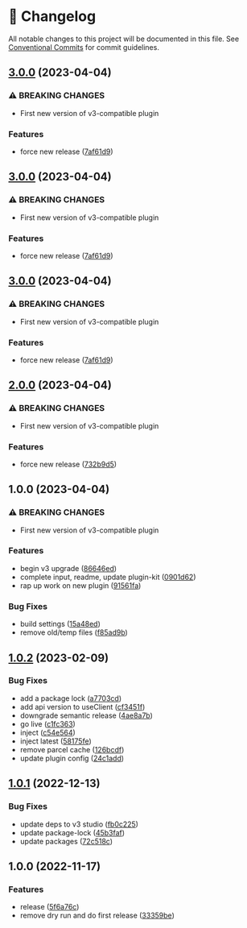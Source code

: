 <!-- markdownlint-disable --><!-- textlint-disable -->

# 📓 Changelog

All notable changes to this project will be documented in this file. See
[Conventional Commits](https://conventionalcommits.org) for commit guidelines.

## [3.0.0](https://github.com/sanity-io/sanity-plugin-google-translate/compare/v2.0.0...v3.0.0) (2023-04-04)

### ⚠ BREAKING CHANGES

- First new version of v3-compatible plugin

### Features

- force new release ([7af61d9](https://github.com/sanity-io/sanity-plugin-google-translate/commit/7af61d93a0348c63011b2391cf4df83555eb16b1))

## [3.0.0](https://github.com/sanity-io/sanity-plugin-google-translate/compare/v2.0.0...v3.0.0) (2023-04-04)

### ⚠ BREAKING CHANGES

- First new version of v3-compatible plugin

### Features

- force new release ([7af61d9](https://github.com/sanity-io/sanity-plugin-google-translate/commit/7af61d93a0348c63011b2391cf4df83555eb16b1))

## [3.0.0](https://github.com/sanity-io/sanity-plugin-google-translate/compare/v2.0.0...v3.0.0) (2023-04-04)

### ⚠ BREAKING CHANGES

- First new version of v3-compatible plugin

### Features

- force new release ([7af61d9](https://github.com/sanity-io/sanity-plugin-google-translate/commit/7af61d93a0348c63011b2391cf4df83555eb16b1))

## [2.0.0](https://github.com/sanity-io/sanity-plugin-google-translate/compare/v1.0.0...v2.0.0) (2023-04-04)

### ⚠ BREAKING CHANGES

- First new version of v3-compatible plugin

### Features

- force new release ([732b9d5](https://github.com/sanity-io/sanity-plugin-google-translate/commit/732b9d5a0864ce7acd800de53f411289db70fe57))

## 1.0.0 (2023-04-04)

### ⚠ BREAKING CHANGES

- First new version of v3-compatible plugin

### Features

- begin v3 upgrade ([86646ed](https://github.com/sanity-io/sanity-plugin-google-translate/commit/86646ed26e69325b2c78561b9135986b4cca6e57))
- complete input, readme, update plugin-kit ([0901d62](https://github.com/sanity-io/sanity-plugin-google-translate/commit/0901d622b29f82ad10a727ef017833bcd2ffd187))
- rap up work on new plugin ([91561fa](https://github.com/sanity-io/sanity-plugin-google-translate/commit/91561fa1ac6a99380cf2c1b2ef16ba744bceb086))

### Bug Fixes

- build settings ([15a48ed](https://github.com/sanity-io/sanity-plugin-google-translate/commit/15a48ede35d7cf582c7d3e89d0bfe5fa45d76445))
- remove old/temp files ([f85ad9b](https://github.com/sanity-io/sanity-plugin-google-translate/commit/f85ad9bc9072bff330289b9842bf3508c93cc917))

## [1.0.2](https://github.com/SimeonGriggs/sanity-plugin-utils/compare/v1.0.1...v1.0.2) (2023-02-09)

### Bug Fixes

- add a package lock ([a7703cd](https://github.com/SimeonGriggs/sanity-plugin-utils/commit/a7703cdbde1cc0b09b4d66624327c4713efb5643))
- add api version to useClient ([cf3451f](https://github.com/SimeonGriggs/sanity-plugin-utils/commit/cf3451f7aff25e1d683c2d96d8587f7d3057466d))
- downgrade semantic release ([4ae8a7b](https://github.com/SimeonGriggs/sanity-plugin-utils/commit/4ae8a7bb0035e970c61c72bbe67522e59362f713))
- go live ([c1fc363](https://github.com/SimeonGriggs/sanity-plugin-utils/commit/c1fc363799d3d6f5c484244edad0fd4de4df197b))
- inject ([c54e564](https://github.com/SimeonGriggs/sanity-plugin-utils/commit/c54e564707660a364b08920e5b364519465ae25e))
- inject latest ([58175fe](https://github.com/SimeonGriggs/sanity-plugin-utils/commit/58175fec34d4392a8424ce28ff3e2f50615e4e69))
- remove parcel cache ([126bcdf](https://github.com/SimeonGriggs/sanity-plugin-utils/commit/126bcdf949a5bd64a91ac71e4ac6ff5b6a69844d))
- update plugin config ([24c1add](https://github.com/SimeonGriggs/sanity-plugin-utils/commit/24c1add389be2bcbd222b3698b077c4e047f1afe))

## [1.0.1](https://github.com/SimeonGriggs/sanity-plugin-utils/compare/v1.0.0...v1.0.1) (2022-12-13)

### Bug Fixes

- update deps to v3 studio ([fb0c225](https://github.com/SimeonGriggs/sanity-plugin-utils/commit/fb0c2259e99deb28af0af84353471f7e60759a15))
- update package-lock ([45b3faf](https://github.com/SimeonGriggs/sanity-plugin-utils/commit/45b3faf195bf4c44200b313fa755847d915a3e1e))
- update packages ([72c518c](https://github.com/SimeonGriggs/sanity-plugin-utils/commit/72c518cc4b8d11528a546c5be1c66285ecff3f3f))

## 1.0.0 (2022-11-17)

### Features

- release ([5f6a76c](https://github.com/SimeonGriggs/sanity-plugin-utils/commit/5f6a76c8621d8b13d60d567f8f2449aaff775568))
- remove dry run and do first release ([33359be](https://github.com/SimeonGriggs/sanity-plugin-utils/commit/33359bed43a8a69296fbb62c2d8ad3abbae17217))
